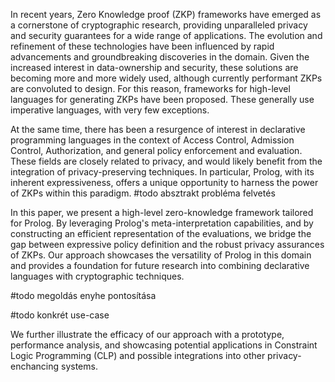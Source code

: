 In recent years, Zero Knowledge proof (ZKP) frameworks have emerged as a cornerstone of cryptographic research, providing unparalleled privacy and security guarantees for a wide range of applications. The evolution and refinement of these technologies have been influenced by rapid advancements and groundbreaking discoveries in the domain. Given the increased interest in data-ownership and security, these solutions are becoming more and more widely used, although currently performant ZKPs are convoluted to design. For this reason, frameworks for high-level languages for generating ZKPs have been proposed. These generally use imperative languages, with very few exceptions. 

At the same time, there has been a resurgence of interest in declarative programming languages in the context of Access Control, Admission Control, Authorization, and general policy enforcement and evaluation. These fields are closely related to privacy, and would likely benefit from the integration of privacy-preserving techniques. In particular, Prolog, with its inherent expressiveness, offers a unique opportunity to harness the power of ZKPs within this paradigm.  #todo absztrakt probléma felvetés

In this paper, we present a high-level zero-knowledge framework tailored for Prolog. By leveraging Prolog's meta-interpretation capabilities, and by constructing an efficient representation of the evaluations, we bridge the gap between expressive policy definition and the robust privacy assurances of ZKPs. Our approach showcases the versatility of Prolog in this domain and provides a foundation for future research into combining declarative languages with cryptographic techniques.

#todo megoldás enyhe pontosítása

#todo konkrét use-case

We further illustrate the efficacy of our approach with a prototype, performance analysis, and showcasing potential applications in Constraint Logic Programming (CLP) and possible integrations into other privacy-enchancing systems.